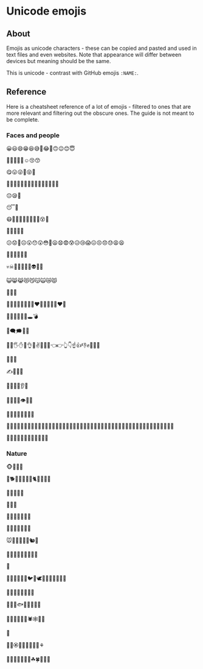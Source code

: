 # Unicode emojis

## About 

Emojis as unicode characters - these can be copied and pasted and used in text files and even websites. Note that appearance will differ between devices but meaning should be the same.

This is unicode - contrast with GitHub emojis `:NAME:`.

## Reference

Here is a cheatsheet reference of a lot of emojis - filtered to ones that are more relevant and filtering out the obscure ones. The guide is not meant to be complete.

### Faces and people 

😀😃😄😁😆😅🤣😂🙂🙃😉😊😇

🥰😍🤩😘😗☺😚😙

😋😛😜🤪😝🤑

🤗🤭🤫🤔🤐🤨😐😑😶😏😒🙄😬🤥😌

😔😪🤤

😴🥱

😷🤒🤕🤢🤮🤧🥵🥶🥴😵🤯

🤠🥳😎🤓🧐

😕😟🙁☹😮😯😲😳🥺😦😧😨😰😥😢😱😖😣😞😓😩😫

😤😡😠🤬😈👿

💀☠💩🤡👹👺👻👽👾🤖

😺😸😹😻😼😽🙀😿😾

🙈🙉🙊

💋💌💘💝💖💗💓💔❤🧡💛💚💙💜❤🖤

💯💢💥💫💦💨🕳💣

💬🗨🗯💭💤

👋🤚🖐✋🖖👌🤏✌🤞🤘🤙👈👉👆👇☝️👍👎✊👊🤛🤜

🙌🤝🙏

✍💅🤳💪

🦾🦿🦵🦶👂👃

🧠🦷🦴👀👁👅👄

🤦‍♂️🤦‍♀️🤷‍♂️🤷‍♀️

👨‍⚕️👨‍🏫👨‍⚖️👨‍🌾👨‍🍳👨‍🔧👨‍🏭👨‍💼👨‍🔬👨‍💻👨‍🎤👨‍🎨👨‍✈️👨‍🚀👨‍🚒👮‍♂️🕵️‍♂️💂‍♂️👷‍♂️🤴👳‍♂️👲🤵🎅🧙‍♀️🧙‍♂️

🏄‍♂️🏊‍♂️🏋️‍♂️🤹‍♂️🧘‍♀️🛀🛌

### Nature

🐵🐒🦍🦧

🐶🐕🐩🐺🦊🦝🐱🐈🦁🐯🐅🐆

🐴🐎🦄🦓🦌

🐂🐃🐄

🐷🐖🐗🐽🐏🐑🐐

🐪🐫🦙🦒🐘🦏🦛

🐭🐁🐀🐹🐰🐇🐿🦔

🦇🐻🐨🐼🦥🦦🦨🦘🦡

🐾

🦃🐔🐓🐣🐤🐥🐦🐧🕊🦅🦆🦢🦉🦩🦚🦜

🐸🐊🐢🐍🐲🐉🦕🦖

🐳🐋🐬🐟🐡🦈🐙🐚🐌

🦋🐛🐜🐝🐞🦗🕷🕸🦂🦟

🦠

💐🌸🏵🌹🥀🌺🌻🌼🌷⚘

🌱🌲🌳🌴🌵🌾🌿☘🍀🍁🍂🍃



